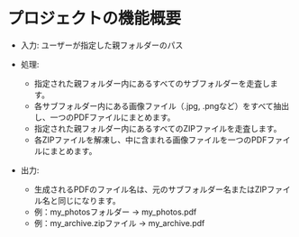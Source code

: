 
# プロジェクトの機能概要
* 入力: ユーザーが指定した親フォルダーのパス

* 処理:
    * 指定された親フォルダー内にあるすべてのサブフォルダーを走査します。
    * 各サブフォルダー内にある画像ファイル（.jpg, .pngなど）をすべて抽出し、一つのPDFファイルにまとめます。
    * 指定された親フォルダー内にあるすべてのZIPファイルを走査します。
    * 各ZIPファイルを解凍し、中に含まれる画像ファイルを一つのPDFファイルにまとめます。
    
* 出力:
    * 生成されるPDFのファイル名は、元のサブフォルダー名またはZIPファイル名と同じになります。
    * 例：my_photosフォルダー → my_photos.pdf
    * 例：my_archive.zipファイル → my_archive.pdf